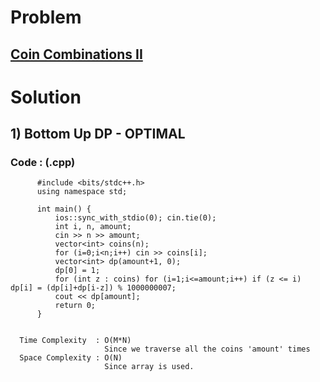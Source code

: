 # Problem

## [Coin Combinations II](https://cses.fi/problemset/task/1636)


# Solution 

## 1) Bottom Up DP - OPTIMAL

       
      
      
   ### Code : (.cpp)
    
          #include <bits/stdc++.h>
          using namespace std;

          int main() {
              ios::sync_with_stdio(0); cin.tie(0);
              int i, n, amount;
              cin >> n >> amount;
              vector<int> coins(n);
              for (i=0;i<n;i++) cin >> coins[i];
              vector<int> dp(amount+1, 0);
              dp[0] = 1;
              for (int z : coins) for (i=1;i<=amount;i++) if (z <= i) dp[i] = (dp[i]+dp[i-z]) % 1000000007; 
              cout << dp[amount];
              return 0;
          }   

 
      Time Complexity  : O(M*N) 
                         Since we traverse all the coins 'amount' times
      Space Complexity : O(N)
                         Since array is used.
